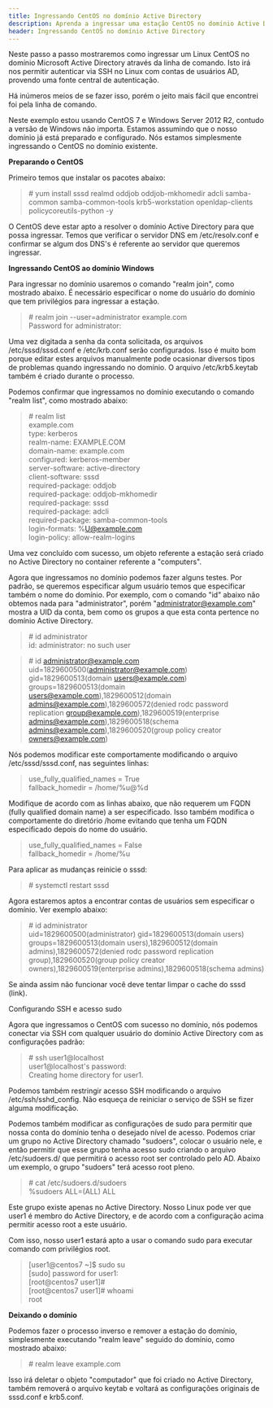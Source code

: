 ```yaml
---
title: Ingressando CentOS no domínio Active Directory
description: Aprenda a ingressar uma estação CentOS no domínio Active Directory.
header: Ingressando CentOS no domínio Active Directory
---
```


Neste passo a passo mostraremos como ingressar um Linux CentOS no domínio Microsoft Active Directory através da linha de comando. Isto irá nos permitir autenticar via SSH no Linux com contas de usuários AD, provendo uma fonte central de autenticação.

Há inúmeros meios de se fazer isso, porém o jeito mais fácil que encontrei foi pela linha de comando.

Neste exemplo estou usando CentOS 7 e Windows Server 2012 R2, contudo a versão de Windows não importa. Estamos assumindo que o nosso domínio já está preparado e configurado. Nós estamos simplesmente ingressando o CentOS no domínio existente.


**Preparando o CentOS**

Primeiro temos que instalar os pacotes abaixo:

> \# yum install sssd realmd oddjob oddjob-mkhomedir adcli samba-common samba-common-tools krb5-workstation openldap-clients policycoreutils-python -y

O CentOS deve estar apto a resolver o domínio Active Directory para que possa ingressar.
Temos que verificar o servidor DNS em /etc/resolv.conf e confirmar se algum dos DNS's é referente ao servidor que queremos ingressar.


**Ingressando CentOS ao domínio Windows**

Para ingressar no domínio usaremos o comando "realm join", como mostrado abaixo. É necessário especificar o nome do usuário do domínio que tem privilégios para ingressar a estação.

> \# realm join --user=administrator example.com  
Password for administrator:

Uma vez digitada a senha da conta solicitada, os arquivos /etc/sssd/sssd.conf e /etc/krb.conf serão configurados. Isso é muito bom porque editar estes arquivos manualmente pode ocasionar diversos tipos de problemas quando ingressando no domínio. O arquivo /etc/krb5.keytab também é criado durante o processo.

Podemos confirmar que ingressamos no domínio executando o comando "realm list", como mostrado abaixo:

> \# realm list  
example.com  
  type: kerberos  
  realm-name: EXAMPLE.COM  
  domain-name: example.com  
  configured: kerberos-member  
  server-software: active-directory  
  client-software: sssd  
  required-package: oddjob  
  required-package: oddjob-mkhomedir  
  required-package: sssd  
  required-package: adcli  
  required-package: samba-common-tools  
  login-formats: %U@example.com  
  login-policy: allow-realm-logins  

Uma vez concluído com sucesso, um objeto referente a estação será criado no Active Directory no container referente a "computers".

Agora que ingressamos no domínio podemos fazer alguns testes. Por padrão, se queremos especificar algum usuário temos que especificar também o nome do domínio. Por exemplo, com o comando "id" abaixo não obtemos nada para "administrator", porém "administrator@example.com" mostra a UID da conta, bem como os grupos a que esta conta pertence no domínio Active Directory.

> \# id administrator  
id: administrator: no such user

> \# id administrator@example.com  
uid=1829600500(administrator@example.com) gid=1829600513(domain users@example.com) groups=1829600513(domain users@example.com),1829600512(domain admins@example.com),1829600572(denied rodc password replication group@example.com),1829600519(enterprise admins@example.com),1829600518(schema admins@example.com),1829600520(group policy creator owners@example.com)

Nós podemos modificar este comportamente modificando o arquivo /etc/sssd/sssd.conf, nas seguintes linhas:

> use_fully_qualified_names = True  
fallback_homedir = /home/%u@%d

Modifique de acordo com as linhas abaixo, que não requerem um FQDN (fully qualified domain name) a ser especificado. Isso também modifica o comportamente do diretório /home evitando que tenha um FQDN especificado depois do nome do usuário.

> use_fully_qualified_names = False  
fallback_homedir = /home/%u

Para aplicar as mudanças reinicie o sssd:

> \# systemctl restart sssd

Agora estaremos aptos a encontrar contas de usuários sem especificar o domínio. Ver exemplo abaixo:

> \# id administrator  
uid=1829600500(administrator) gid=1829600513(domain users) groups=1829600513(domain users),1829600512(domain admins),1829600572(denied rodc password replication group),1829600520(group policy creator owners),1829600519(enterprise admins),1829600518(schema admins)

Se ainda assim não funcionar você deve tentar limpar o cache do sssd (link).

Configurando SSH e acesso sudo

Agora que ingressamos o CentOS com sucesso no domínio, nós podemos conectar via SSH com qualquer usuário do domínio Active Directory com as configurações padrão:

> \# ssh user1@localhost  
user1@localhost's password:  
Creating home directory for user1.

Podemos também restringir acesso SSH modificando o arquivo /etc/ssh/sshd_config. Não esqueça de reiniciar o serviço de SSH se fizer alguma modificação.

Podemos também modificar as configurações de sudo para permitir que nossa conta do domínio tenha o desejado nível de acesso. Podemos criar um grupo no Active Directory chamado "sudoers", colocar o usuário nele, e então permitir que esse grupo tenha acesso sudo criando o arquivo /etc/sudoers.d/ que permitirá o acesso root ser controlado pelo AD.
Abaixo um exemplo, o grupo "sudoers" terá acesso root pleno.

> \# cat /etc/sudoers.d/sudoers  
%sudoers    ALL=(ALL)       ALL

Este grupo existe apenas no Active Directory. Nosso Linux pode ver que user1 é membro do Active Directory, e de acordo com a configuração acima permitir acesso root a este usuário.

Com isso, nosso user1 estará apto a usar o comando sudo para executar comando com privilégios root.

> [user1@centos7 ~]$ sudo su  
[sudo] password for user1:  
[root@centos7 user1]#  
[root@centos7 user1]# whoami  
root


**Deixando o domínio**

Podemos fazer o processo inverso e remover a estação do domínio, simplesmente executando "realm leave" seguido do domínio, como mostrado abaixo:

> \# realm leave example.com

Isso irá deletar o objeto "computador" que foi criado no Active Directory, também removerá o arquivo keytab e voltará as configurações originais de sssd.conf e krb5.conf.  









